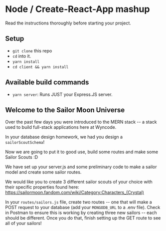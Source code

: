 # Node / Create-React-App mashup

Read the instructions thoroughly before starting your project.

## Setup

- `git clone` this repo
- `cd` into it.
- `yarn install`
- `cd client && yarn install`

## Available build commands

- `yarn server`: Runs JUST your Express.JS server.

## Welcome to the Sailor Moon Universe

Over the past few days you were introduced to the MERN stack -- a stack used to build full-stack applications here at Wyncode.

In your database design homework, we had you design a `sailorScoutSchema`!

Now we are going to put it to good use, build some routes and make some Sailor Scouts :D

We have set up your server.js and some preliminary code to make a sailor model and create some sailor routes.

We would like you to create 3 different sailor scouts of your choice with their specific properties found here:
https://sailormoon.fandom.com/wiki/Category:Characters_(Crystal)

In your `routes/sailors.js` file, create two routes -- one that will make a POST request to your database (add your `MONGODB_URL` to a .env file). Check in Postman to ensure this is working by creating three new sailors -- each should be different. Once you do that, finish setting up the GET route to see all of your sailors!
